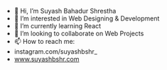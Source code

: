- 👋 Hi, I’m Suyash Bahadur Shrestha
- 👀 I’m interested in Web Designing & Development
- 🌱 I’m currently learning React
- 💞️ I’m looking to collaborate on Web Projects
- 📫 How to reach me:
- instagram.com/suyashbshr_
- www.suyashbshr.com

<!---
suyashbs/suyashbs is a ✨ special ✨ repository because its `README.md` (this file) appears on your GitHub profile.
You can click the Preview link to take a look at your changes.
--->
